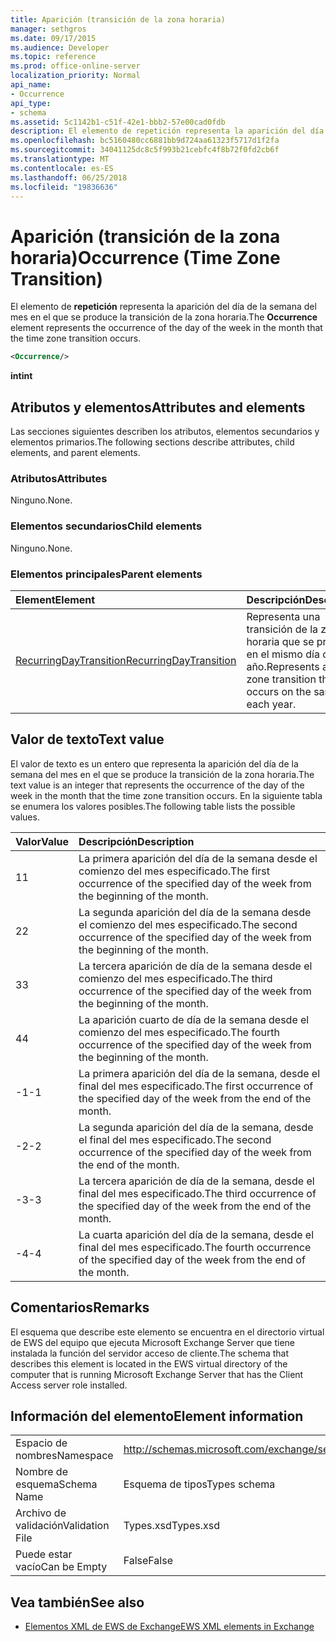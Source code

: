 ```yaml
---
title: Aparición (transición de la zona horaria)
manager: sethgros
ms.date: 09/17/2015
ms.audience: Developer
ms.topic: reference
ms.prod: office-online-server
localization_priority: Normal
api_name:
- Occurrence
api_type:
- schema
ms.assetid: 5c1142b1-c51f-42e1-bbb2-57e00cad0fdb
description: El elemento de repetición representa la aparición del día de la semana del mes en el que se produce la transición de la zona horaria.
ms.openlocfilehash: bc5160480cc6881bb9d724aa61323f5717d1f2fa
ms.sourcegitcommit: 34041125dc8c5f993b21cebfc4f8b72f0fd2cb6f
ms.translationtype: MT
ms.contentlocale: es-ES
ms.lasthandoff: 06/25/2018
ms.locfileid: "19836636"
---
```

# <a name="occurrence-time-zone-transition"></a><span data-ttu-id="a1022-103">Aparición (transición de la zona horaria)</span><span class="sxs-lookup"><span data-stu-id="a1022-103">Occurrence (Time Zone Transition)</span></span>

<span data-ttu-id="a1022-104">El elemento de **repetición** representa la aparición del día de la semana del mes en el que se produce la transición de la zona horaria.</span><span class="sxs-lookup"><span data-stu-id="a1022-104">The **Occurrence** element represents the occurrence of the day of the week in the month that the time zone transition occurs.</span></span> 
  
```xml
<Occurrence/>
```

<span data-ttu-id="a1022-105">**int**</span><span class="sxs-lookup"><span data-stu-id="a1022-105">**int**</span></span>

## <a name="attributes-and-elements"></a><span data-ttu-id="a1022-106">Atributos y elementos</span><span class="sxs-lookup"><span data-stu-id="a1022-106">Attributes and elements</span></span>

<span data-ttu-id="a1022-107">Las secciones siguientes describen los atributos, elementos secundarios y elementos primarios.</span><span class="sxs-lookup"><span data-stu-id="a1022-107">The following sections describe attributes, child elements, and parent elements.</span></span>
  
### <a name="attributes"></a><span data-ttu-id="a1022-108">Atributos</span><span class="sxs-lookup"><span data-stu-id="a1022-108">Attributes</span></span>

<span data-ttu-id="a1022-109">Ninguno.</span><span class="sxs-lookup"><span data-stu-id="a1022-109">None.</span></span>
  
### <a name="child-elements"></a><span data-ttu-id="a1022-110">Elementos secundarios</span><span class="sxs-lookup"><span data-stu-id="a1022-110">Child elements</span></span>

<span data-ttu-id="a1022-111">Ninguno.</span><span class="sxs-lookup"><span data-stu-id="a1022-111">None.</span></span>
  
### <a name="parent-elements"></a><span data-ttu-id="a1022-112">Elementos principales</span><span class="sxs-lookup"><span data-stu-id="a1022-112">Parent elements</span></span>

|<span data-ttu-id="a1022-113">**Element**</span><span class="sxs-lookup"><span data-stu-id="a1022-113">**Element**</span></span>|<span data-ttu-id="a1022-114">**Descripción**</span><span class="sxs-lookup"><span data-stu-id="a1022-114">**Description**</span></span>|
|:-----|:-----|
|[<span data-ttu-id="a1022-115">RecurringDayTransition</span><span class="sxs-lookup"><span data-stu-id="a1022-115">RecurringDayTransition</span></span>](recurringdaytransition.md) <br/> |<span data-ttu-id="a1022-116">Representa una transición de la zona horaria que se produce en el mismo día cada año.</span><span class="sxs-lookup"><span data-stu-id="a1022-116">Represents a time zone transition that occurs on the same day each year.</span></span>  <br/> |
   
## <a name="text-value"></a><span data-ttu-id="a1022-117">Valor de texto</span><span class="sxs-lookup"><span data-stu-id="a1022-117">Text value</span></span>

<span data-ttu-id="a1022-118">El valor de texto es un entero que representa la aparición del día de la semana del mes en el que se produce la transición de la zona horaria.</span><span class="sxs-lookup"><span data-stu-id="a1022-118">The text value is an integer that represents the occurrence of the day of the week in the month that the time zone transition occurs.</span></span> <span data-ttu-id="a1022-119">En la siguiente tabla se enumera los valores posibles.</span><span class="sxs-lookup"><span data-stu-id="a1022-119">The following table lists the possible values.</span></span>
  
|<span data-ttu-id="a1022-120">**Valor**</span><span class="sxs-lookup"><span data-stu-id="a1022-120">**Value**</span></span>|<span data-ttu-id="a1022-121">**Descripción**</span><span class="sxs-lookup"><span data-stu-id="a1022-121">**Description**</span></span>|
|:-----|:-----|
|<span data-ttu-id="a1022-122">1</span><span class="sxs-lookup"><span data-stu-id="a1022-122">1</span></span>  <br/> |<span data-ttu-id="a1022-123">La primera aparición del día de la semana desde el comienzo del mes especificado.</span><span class="sxs-lookup"><span data-stu-id="a1022-123">The first occurrence of the specified day of the week from the beginning of the month.</span></span>  <br/> |
|<span data-ttu-id="a1022-124">2</span><span class="sxs-lookup"><span data-stu-id="a1022-124">2</span></span>  <br/> |<span data-ttu-id="a1022-125">La segunda aparición del día de la semana desde el comienzo del mes especificado.</span><span class="sxs-lookup"><span data-stu-id="a1022-125">The second occurrence of the specified day of the week from the beginning of the month.</span></span>  <br/> |
|<span data-ttu-id="a1022-126">3</span><span class="sxs-lookup"><span data-stu-id="a1022-126">3</span></span>  <br/> |<span data-ttu-id="a1022-127">La tercera aparición de día de la semana desde el comienzo del mes especificado.</span><span class="sxs-lookup"><span data-stu-id="a1022-127">The third occurrence of the specified day of the week from the beginning of the month.</span></span>  <br/> |
|<span data-ttu-id="a1022-128">4</span><span class="sxs-lookup"><span data-stu-id="a1022-128">4</span></span>  <br/> |<span data-ttu-id="a1022-129">La aparición cuarto de día de la semana desde el comienzo del mes especificado.</span><span class="sxs-lookup"><span data-stu-id="a1022-129">The fourth occurrence of the specified day of the week from the beginning of the month.</span></span>  <br/> |
|<span data-ttu-id="a1022-130">-1</span><span class="sxs-lookup"><span data-stu-id="a1022-130">-1</span></span>  <br/> |<span data-ttu-id="a1022-131">La primera aparición del día de la semana, desde el final del mes especificado.</span><span class="sxs-lookup"><span data-stu-id="a1022-131">The first occurrence of the specified day of the week from the end of the month.</span></span>  <br/> |
|<span data-ttu-id="a1022-132">-2</span><span class="sxs-lookup"><span data-stu-id="a1022-132">-2</span></span>  <br/> |<span data-ttu-id="a1022-133">La segunda aparición del día de la semana, desde el final del mes especificado.</span><span class="sxs-lookup"><span data-stu-id="a1022-133">The second occurrence of the specified day of the week from the end of the month.</span></span>  <br/> |
|<span data-ttu-id="a1022-134">-3</span><span class="sxs-lookup"><span data-stu-id="a1022-134">-3</span></span>  <br/> |<span data-ttu-id="a1022-135">La tercera aparición de día de la semana, desde el final del mes especificado.</span><span class="sxs-lookup"><span data-stu-id="a1022-135">The third occurrence of the specified day of the week from the end of the month.</span></span>  <br/> |
|<span data-ttu-id="a1022-136">-4</span><span class="sxs-lookup"><span data-stu-id="a1022-136">-4</span></span>  <br/> |<span data-ttu-id="a1022-137">La cuarta aparición del día de la semana, desde el final del mes especificado.</span><span class="sxs-lookup"><span data-stu-id="a1022-137">The fourth occurrence of the specified day of the week from the end of the month.</span></span>  <br/> |
   
## <a name="remarks"></a><span data-ttu-id="a1022-138">Comentarios</span><span class="sxs-lookup"><span data-stu-id="a1022-138">Remarks</span></span>

<span data-ttu-id="a1022-139">El esquema que describe este elemento se encuentra en el directorio virtual de EWS del equipo que ejecuta Microsoft Exchange Server que tiene instalada la función del servidor acceso de cliente.</span><span class="sxs-lookup"><span data-stu-id="a1022-139">The schema that describes this element is located in the EWS virtual directory of the computer that is running Microsoft Exchange Server that has the Client Access server role installed.</span></span>
  
## <a name="element-information"></a><span data-ttu-id="a1022-140">Información del elemento</span><span class="sxs-lookup"><span data-stu-id="a1022-140">Element information</span></span>

|||
|:-----|:-----|
|<span data-ttu-id="a1022-141">Espacio de nombres</span><span class="sxs-lookup"><span data-stu-id="a1022-141">Namespace</span></span>  <br/> |http://schemas.microsoft.com/exchange/services/2006/types  <br/> |
|<span data-ttu-id="a1022-142">Nombre de esquema</span><span class="sxs-lookup"><span data-stu-id="a1022-142">Schema Name</span></span>  <br/> |<span data-ttu-id="a1022-143">Esquema de tipos</span><span class="sxs-lookup"><span data-stu-id="a1022-143">Types schema</span></span>  <br/> |
|<span data-ttu-id="a1022-144">Archivo de validación</span><span class="sxs-lookup"><span data-stu-id="a1022-144">Validation File</span></span>  <br/> |<span data-ttu-id="a1022-145">Types.xsd</span><span class="sxs-lookup"><span data-stu-id="a1022-145">Types.xsd</span></span>  <br/> |
|<span data-ttu-id="a1022-146">Puede estar vacío</span><span class="sxs-lookup"><span data-stu-id="a1022-146">Can be Empty</span></span>  <br/> |<span data-ttu-id="a1022-147">False</span><span class="sxs-lookup"><span data-stu-id="a1022-147">False</span></span>  <br/> |
   
## <a name="see-also"></a><span data-ttu-id="a1022-148">Vea también</span><span class="sxs-lookup"><span data-stu-id="a1022-148">See also</span></span>

- [<span data-ttu-id="a1022-149">Elementos XML de EWS de Exchange</span><span class="sxs-lookup"><span data-stu-id="a1022-149">EWS XML elements in Exchange</span></span>](ews-xml-elements-in-exchange.md)

